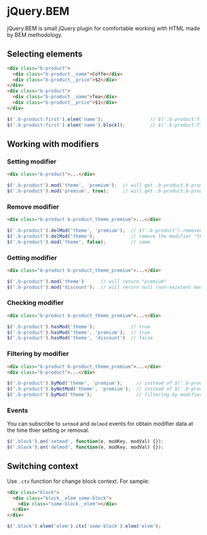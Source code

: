 # jQuery.BEM

jQuery.BEM is small jQuery plugin for comfortable working with HTML made by BEM methodology. 

## Selecting elements

```html
<div class="b-product">
  <div class="b-product__name">Coffe</div>
  <div class="b-product__price">$2</div>
</div>
<div class="b-product">
  <div class="b-product__name">Tea</div>
  <div class="b-product__price">$1</div>
</div>
```

```javascript
$('.b-product:first').elem('name');                 // $('.b-product:first > .b-product__name')
$('.b-product:first').elem('name').block();         // $('.b-product:first > .b-product__name').closest('.b-product')
```

## Working with modifiers

### Setting modifier

```html
<div class="b-product">...</div>
```

```javascript
$('.b-product').mod('theme', 'premium');  // will get .b-product.b-product_theme_premium
$('.b-product').mod('premium', true);     // will get .b-product.b-product_premium
```

### Remove modifier

```html
<div class="b-product b-product_theme_premium">...</div>
```

```javascript
$('.b-product').delMod('theme', 'premium');  // $('.b-product').removeClass('.b-product_theme_premium');
$('.b-product').delMod('theme');             // remove the modifier "theme" of any value (.b-product_theme_*)
$('.b-product').mod('theme', false);         // same
```

### Getting modifier

```html
<div class="b-product b-product_theme_premium">...</div>
```

```javascript
$('.b-product').mod('theme')      // will return "premium"
$('.b-product').mod('discount');  // will rerurn null (non-existent modifier)
```

### Checking modifier

```html
<div class="b-product b-product_theme_premium">...</div>
```

```javascript
$('.b-product').hasMod('theme');             // true
$('.b-product').hasMod('theme', 'premium');  // true
$('.b-product').hasMod('theme', 'discount')  // false
```

### Filtering by modifier

```html
<div class="b-product b-product_theme_premium">...</div>
<div class="b-product">...</div>
```

```javascript
$('.b-product').byMod('theme', 'premium');     // instead of $('.b-product.b-product_theme_premium')
$('.b-product').byNotMod('theme', 'premium');  // instead of $('.b-product').not('.b-product_theme_premium')
$('.b-product').byMod('theme');                // filtering by modifier "theme" of any value (?)
```

### Events

You can subscribe to `setmod` and `delmod` events for obtain modifier data at the time thier setting or removal.

```js
$('.block').on('setmod', function(e, modKey, modVal) {});
$('.block').on('delmod', function(e, modKey, modVal) {});
```

## Switching context

Use `.ctx` function for change block context. For sample:

```html
<div class="block">
  <div class="block__elem some-block">
    <div class="some-block__elem"></div>
  </div>
</div>
```

```js
$('.block').elem('elem').ctx('some-block').elem('elem');
```
